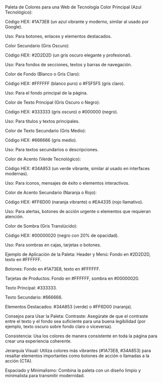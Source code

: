 Paleta de Colores para una Web de Tecnología
Color Principal (Azul Tecnológico):

Código HEX: #1A73E8 (un azul vibrante y moderno, similar al usado por Google).

Uso: Para botones, enlaces y elementos destacados.

Color Secundario (Gris Oscuro):

Código HEX: #2D2D2D (un gris oscuro elegante y profesional).

Uso: Para fondos de secciones, textos y barras de navegación.

Color de Fondo (Blanco o Gris Claro):

Código HEX: #FFFFFF (blanco puro) o #F5F5F5 (gris claro).

Uso: Para el fondo principal de la página.

Color de Texto Principal (Gris Oscuro o Negro):

Código HEX: #333333 (gris oscuro) o #000000 (negro).

Uso: Para títulos y textos principales.

Color de Texto Secundario (Gris Medio):

Código HEX: #666666 (gris medio).

Uso: Para textos secundarios o descripciones.

Color de Acento (Verde Tecnológico):

Código HEX: #34A853 (un verde vibrante, similar al usado en interfaces modernas).

Uso: Para íconos, mensajes de éxito o elementos interactivos.

Color de Acento Secundario (Naranja o Rojo):

Código HEX: #FF6D00 (naranja vibrante) o #EA4335 (rojo llamativo).

Uso: Para alertas, botones de acción urgente o elementos que requieran atención.

Color de Sombra (Gris Translúcido):

Código HEX: #00000020 (negro con 20% de opacidad).

Uso: Para sombras en cajas, tarjetas o botones.

Ejemplo de Aplicación de la Paleta:
Header y Menú: Fondo en #2D2D2D, texto en #FFFFFF.

Botones: Fondo en #1A73E8, texto en #FFFFFF.

Tarjetas de Productos: Fondo en #FFFFFF, sombra en #00000020.

Texto Principal: #333333.

Texto Secundario: #666666.

Elementos Destacados: #34A853 (verde) o #FF6D00 (naranja).

Consejos para Usar la Paleta:
Contraste: Asegúrate de que el contraste entre el texto y el fondo sea suficiente para una buena legibilidad (por ejemplo, texto oscuro sobre fondo claro o viceversa).

Consistencia: Usa los colores de manera consistente en toda la página para crear una experiencia coherente.

Jerarquía Visual: Utiliza colores más vibrantes (#1A73E8, #34A853) para resaltar elementos importantes como botones de acción o llamadas a la acción (CTA).

Espaciado y Minimalismo: Combina la paleta con un diseño limpio y minimalista para transmitir modernidad.